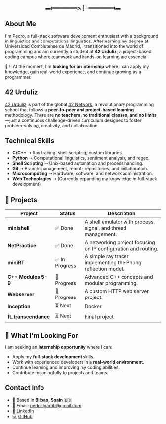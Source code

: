 <h3 align="center">▬ι═══════ﺤ  🐜  -═══════ι▬</h3> 

## About Me

I'm Pedro, a full-stack software development enthusiast with a background in linguistics and computational linguistics. After earning my degree at Universidad Complutense de Madrid, I transitioned into the world of programming and am currently a student at **42 Urduliz**, a project-based coding campus where teamwork and hands-on learning are essencial.

🎯 ‼️ At the moment, I'm **looking for an internship** where I can apply my knowledge, gain real-world experience, and continue growing as a programmer.

## **42 Urduliz**

[42 Urduliz](https://www.42urduliz.com/) is part of the global [42 Network](https://www.42network.org/), a revolutionary programming school that follows a **peer-to-peer and project-based learning** methodology. There are **no teachers, no traditional classes, and no limits**—just a continuous challenge-driven curriculum designed to foster problem-solving, creativity, and collaboration.

## Technical Skills

- **C/C++** ➝ Ray tracing, shell scripting, custom libraries.
- **Python** ➝ Computational linguistics, sentiment analysis, and regex.
- **Shell Scripting** ➝ Unix-based automation and process handling.
- **Git** ➝ Branch management, remote repositories, and collaboration.
- **Microcomputing** ➝ Hardware, software, and network administration.
- **Web Technologies** ➝ (Currently expanding my knowledge in full-stack development).

## 🚀 Projects

| Project           | Status         | Description                                                     |
| ----------------- | -------------- | --------------------------------------------------------------- |
| **minishell**     | ✅ Done         | A shell emulator with process, signal, and thread management.  |
| **NetPractice**   | ✅ Done         | A networking project focusing on IP configuration and routing. |
| **miniRT**        | ✅ In Progress  | A simple ray tracer implementing the Phong reflection model.   |
| **C++ Modules 5-9** | 🚧 Progress    | Advanced C++ concepts and modular programming.                 |
| **Webserver**     | 🚧 Progress    | A custom HTTP web server project.                              |
| **Inception**     | ⏳ Next     | Docker                                                         |
| **ft_transcendance** | ⏳ Next | Final project |

## 🎯 What I'm Looking For

I am seeking an **internship opportunity** where I can:

- Apply my **full-stack development** skills.
- Work with experienced developers in a **real-world environment**.
- Continue learning and improving my coding abilities.
- Contribute meaningfully to projects and teams.

## Contact info

- 📍 Based in **Bilbao, Spain** 🇪🇸
- 📧 Email: [pedpalgarob@gmail.com](mailto\:pedpalgarob@gmail.com)
- 🔗 [LinkedIn](http://www.linkedin.com/in/pedropalomares)
- 💻 [GitHub](https://github.com/palgarob)

